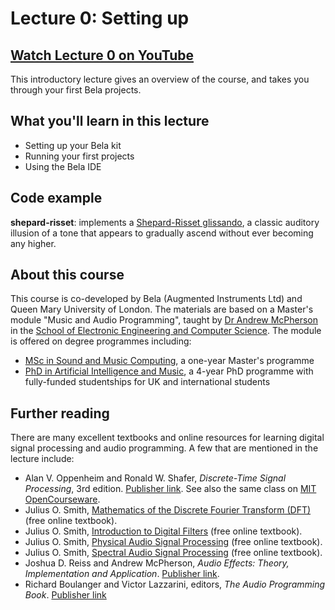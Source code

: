 # Lecture 0: Setting up

## [Watch Lecture 0 on YouTube](https://youtu.be/aVLRUyPBBJk)

This introductory lecture gives an overview of the course, and takes you through your first Bela projects.

## What you'll learn in this lecture

* Setting up your Bela kit
* Running your first projects
* Using the Bela IDE

## Code example

**shepard-risset**: implements a [Shepard-Risset glissando](https://en.wikipedia.org/wiki/Shepard_tone), a classic auditory illusion of a tone that appears to gradually ascend without ever becoming any higher.

## About this course

This course is co-developed by Bela (Augmented Instruments Ltd) and Queen Mary University of London. The materials are based on a Master's module "Music and Audio Programming", taught by [Dr Andrew McPherson](http://instrumentslab.org) in the [School of Electronic Engineering and Computer Science](http://www.eecs.qmul.ac.uk). The module is offered on degree programmes including:

* [MSc in Sound and Music Computing](https://www.qmul.ac.uk/postgraduate/taught/coursefinder/courses/129308.html), a one-year Master's programme
* [PhD in Artificial Intelligence and Music](http://www.aim.qmul.ac.uk), a 4-year PhD programme with fully-funded studentships for UK and international students

## Further reading

There are many excellent textbooks and online resources for learning digital signal processing and audio programming. A few that are mentioned in the lecture include:

* Alan V. Oppenheim and Ronald W. Shafer, *Discrete-Time Signal Processing*, 3rd edition. [Publisher link](http://www.pearsonhighered.com/product?ISBN=0131988425). See also the same class on [MIT OpenCourseware](https://ocw.mit.edu/courses/electrical-engineering-and-computer-science/6-341-discrete-time-signal-processing-fall-2005/).
* Julius O. Smith, [Mathematics of the Discrete Fourier Transform (DFT)](https://ccrma.stanford.edu/~jos/mdft/) (free online textbook).
* Julius O. Smith, [Introduction to Digital Filters](https://ccrma.stanford.edu/~jos/filters/) (free online textbook).
* Julius O. Smith, [Physical Audio Signal Processing](https://ccrma.stanford.edu/~jos/pasp/) (free online textbook).
* Julius O. Smith, [Spectral Audio Signal Processing](https://ccrma.stanford.edu/~jos/sasp/) (free online textbook).
* Joshua D. Reiss and Andrew McPherson, *Audio Effects: Theory, Implementation and Application*. [Publisher link](https://www.taylorfrancis.com/books/9780429097232).
* Richard Boulanger and Victor Lazzarini, editors, *The Audio Programming Book*. [Publisher link](https://mitpress.mit.edu/books/audio-programming-book)